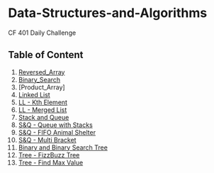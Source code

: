 # Data-Structures-and-Algorithms
CF 401 Daily Challenge

## Table of Content
1. [Reversed_Array](./Challenges/Challenge_Reversed_Array/)
1. [Binary_Search](./Challenges/Challenge_Binary_Search/)
1. [Product_Array]
1. [Linked List](./Data_Structures/Linked_List)
1. [LL - Kth Element](./Challenges/Challenge_ll_kth_from_end/)
1. [LL - Merged List](./Challenges/Challenge_LL_Merge_List/)
1. [Stack and Queue](./Data_Structures/Stack_and_Queue/)
1. [S&Q - Queue with Stacks](./Challenges/Challenge_Queue_with_Stack)
1. [S&Q - FIFO Animal Shelter](./Challenges/Challenge_FIFO_Animal_Shelter)
1. [S&Q - Multi Bracket](./Challenges/Challenge_Multi_Bracket)
1. [Binary and Binary Search Tree](./Data_Structures/Tree/)
1. [Tree - FizzBuzz Tree](./Challenges/Challenge_FizzBuzzTree)
1. [Tree - Find Max Value](./Challenges/Challenge_FindMaxTree)
